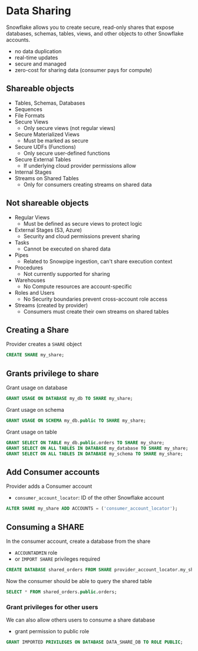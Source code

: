 # Data Sharing

Snowflake allows you to create secure, read-only shares that expose databases, schemas, tables, views, and other objects to other Snowflake accounts.

- no data duplication
- real-time updates
- secure and managed
- zero-cost for sharing data (consumer pays for compute)

## Shareable objects

- Tables, Schemas, Databases
- Sequences
- File Formats
- Secure Views
  - Only secure views (not regular views)
- Secure Materialized Views
  - Must be marked as secure
- Secure UDFs (Functions)
  - Only secure user-defined functions
- Secure External Tables
  - If underlying cloud provider permissions allow
- Internal Stages
- Streams on Shared Tables
  - Only for consumers creating streams on shared data

## Not shareable objects

- Regular Views
  - Must be defined as secure views to protect logic
- External Stages (S3, Azure)
  - Security and cloud permissions prevent sharing
- Tasks
  - Cannot be executed on shared data
- Pipes
  - Related to Snowpipe ingestion, can't share execution context
- Procedures
  - Not currently supported for sharing
- Warehouses
  - No Compute resources are account-specific
- Roles and Users
  - No Security boundaries prevent cross-account role access
- Streams (created by provider)
  - Consumers must create their own streams on shared tables

## Creating a Share

Provider creates a `SHARE` object

```sql
CREATE SHARE my_share;
```

## Grants privilege to share

Grant usage on database

```sql
GRANT USAGE ON DATABASE my_db TO SHARE my_share;
```

Grant usage on schema

```sql
GRANT USAGE ON SCHEMA my_db.public TO SHARE my_share;
```

Grant usage on table

```sql
GRANT SELECT ON TABLE my_db.public.orders TO SHARE my_share;
GRANT SELECT ON ALL TABLES IN DATABASE my_database TO SHARE my_share;
GRANT SELECT ON ALL TABLES IN DATABASE my_schema TO SHARE my_share;
```

## Add Consumer accounts

Provider adds a Consumer account

- `consumer_account_locator`: ID of the other Snowflake account

```sql
ALTER SHARE my_share ADD ACCOUNTS = ('consumer_account_locator');
```

## Consuming a SHARE

In the consumer account, create a database from the share

- `ACCOUNTADMIN` role
- or `IMPORT SHARE` privileges required

```sql
CREATE DATABASE shared_orders FROM SHARE provider_account_locator.my_share;
```

Now the consumer should be able to query the shared table

```sql
SELECT * FROM shared_orders.public.orders;
```

### Grant privileges for other users

We can also allow others users to consume a share database

- grant permission to public role

```sql
GRANT IMPORTED PRIVILEGES ON DATABASE DATA_SHARE_DB TO ROLE PUBLIC;
```
